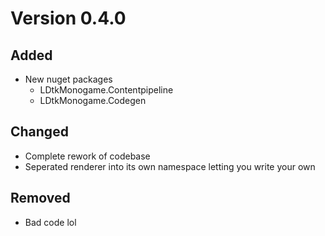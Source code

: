 # Version 0.4.0

## Added
- New nuget packages
    - LDtkMonogame.Contentpipeline
    - LDtkMonogame.Codegen

## Changed
- Complete rework of codebase
- Seperated renderer into its own namespace letting you write your own

## Removed
- Bad code lol
